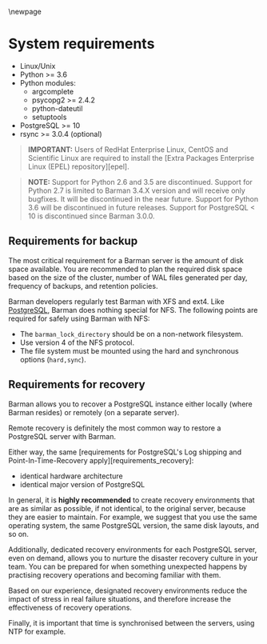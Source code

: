 \newpage

# System requirements

- Linux/Unix
- Python >= 3.6
- Python modules:
    - argcomplete
    - psycopg2 >= 2.4.2
    - python-dateutil
    - setuptools
- PostgreSQL >= 10
- rsync >= 3.0.4 (optional)

> **IMPORTANT:**
> Users of RedHat Enterprise Linux, CentOS and Scientific Linux are
> required to install the
> [Extra Packages Enterprise Linux (EPEL) repository][epel].

> **NOTE:**
> Support for Python 2.6 and 3.5 are discontinued.
> Support for Python 2.7 is limited to Barman 3.4.X version and will receive only bugfixes. It will be discontinued in 
> the near future.
> Support for Python 3.6 will be discontinued in future releases.
> Support for PostgreSQL < 10 is discontinued since Barman 3.0.0.

## Requirements for backup

The most critical requirement for a Barman server is the amount of disk space available.
You are recommended to plan the required disk space based on the size of the cluster, number of WAL files generated per day, frequency of backups, and retention policies.

Barman developers regularly test Barman with XFS and ext4. Like [PostgreSQL](https://www.postgresql.org/docs/current/creating-cluster.html#CREATING-CLUSTER-FILESYSTEM), Barman does nothing special for NFS. The following points are required for safely using Barman with NFS: 

* The `barman_lock_directory` should be on a non-network filesystem. 
* Use version 4 of the NFS protocol. 
* The file system must be mounted using the hard and synchronous options (`hard,sync`). 

## Requirements for recovery

Barman allows you to recover a PostgreSQL instance either
locally (where Barman resides) or remotely (on a separate server).

Remote recovery is definitely the most common way to restore a PostgreSQL
server with Barman.

Either way, the same [requirements for PostgreSQL's Log shipping and Point-In-Time-Recovery apply][requirements_recovery]:

- identical hardware architecture
- identical major version of PostgreSQL

In general, it is **highly recommended** to create recovery environments that are as similar as possible, if not identical, to the original server, because they are easier to maintain. For example, we suggest that you use the same operating system, the same PostgreSQL version, the same disk layouts, and so on.

Additionally, dedicated recovery environments for each PostgreSQL server, even on demand, allows you to nurture the disaster recovery culture in your team. You can be prepared for when something unexpected happens by practising
recovery operations and becoming familiar with them.

Based on our experience, designated recovery environments reduce the impact of stress in real failure situations, and therefore increase the effectiveness of recovery operations.

Finally, it is important that time is synchronised between the servers, using NTP for example.
